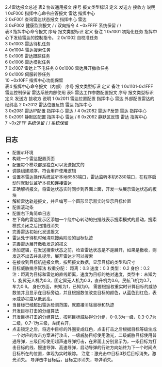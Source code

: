 2.4雷达报文总述
表2 协议通用报文
序号	报文类型标识	定义	发送方	接收方	说明
1	0xF000	指挥中心命令应答报文	雷达	指挥中心	
2	0xF001	查询雷达状态报文	指挥中心	雷达	
3	0xF002	健康监测报文	/	/	双向指令
4	~0xFFFF	系统保留	/	/	
表3 指挥中心命令报文
序号	报文类型标识	定义	备注
1	0x1001	初始化任务	指挥中心下发给雷达的控制指令。
2	0x1002	自校准任务	
3	0x1003	雷达待机任务	
4	0x1004	雷达搜索任务	
5	0x1005	雷达跟踪任务	
6	0x1006	雷达模拟任务	
7	0x1007	雷达上下电任务	
8	0x1008	雷达展开撤收任务	
9	0x1009	伺服转停任务	
10	~0x10FF	指挥中心功能保留	
表4 指挥中心命令报文（内部）
序号	报文类型标识	定义	备注
1	0x1101-0x1FFF	雷达控制保留	雷达系统内部使用
表5 雷达工作参数配置报文
序号	报文类型标识	定义	发送方	接收方	说明
1	0x2011	雷达位置配置	指挥中心	雷达	外部配置雷达的经纬高
2	0x2012	雷达位置反馈	雷达	指挥中心	
3	0x2081	雷达IP配置	指挥中心	雷达	/
4	0x2082	雷达IP反馈	雷达	指挥中心	
5	0x2091	静默区配置	指挥中心	雷达	/
6	0x2092	静默区反馈	雷达	指挥中心	
7	~0x2FFF	系统保留	/	/	系统保留

## 日志
* 配置qt环境
* 构建一个雷达配置页面
* 配置每个模块都是独立可以发送报文的
* 调换组建顺序，符合用户使用逻辑
* 设置本雷达操作系统监听本地6553端口，雷达监听本机6280端口，在程序启动时就默认监听本机和连接雷达
* 正确解析报文，将雷达状态实时同步到界面上面，开发一块展示雷达状态的板块
* 解析雷达轨迹报文，并且编写一个圆形显示器实时显示目标位置
* 配置滚动条
* 配置右下角简单日志
* 左下角的雷达显示区添加一个绕中心转动的扫描线表示搜索模式的启动，搜索模式关闭之后扫描线消失
* 完善雷达初始化发送报文
* 雷达处于待机时候清除搜索阶段的目标轨迹
* 完善雷达展开撤收发送的报文
* 添加逻辑，在发送搜索状态之前，检查雷达状态是不是展开，如果是撤收，则发送不出去并且提示，展开雷达才可以搜索
* 在接收到目标航迹报文后，按照报文数据，显示目标的类型和尺寸
* 目标威胁排序算法
权重分配：
距离：0.3
速度：0.3
类型：0.2
身份：0.2
注：距离为目标和雷达的直线距离，速度为目标的绝对速度，类型中：未知为1，旋翼无人机为0.3，固定翼无人机为0.3，直升机为0.6，民航飞机为0.7，车为0.6。
身份方面，未知为1，已知为0。
需要根据权重实时计算目标的威胁数值并且显示在目标旁边，并且根据数值改变目标的颜色，从蓝色到红色，表示威胁程度从低到高。
* 当目标已经超出雷达检测范围，就直接消除目标和轨迹
* 开发目标打击的分组算法
* 开发目标打击的分组算法，按照目标威胁得分分组，0-0.3为一级，0.3-0.7为二级，0.7-1为三级，左闭右开。
* 点击锁定之后，将选中目标的外圈变成红色，点击打击之后根据目标等级生成一个对应的攻击方案进行攻击，一级威胁目标使用激光，二级威胁目标使用普通导弹，三级目标使用超声速导弹打击，在界面上分别显示为，一条目标为打击目标的线、慢速导弹、高速导弹，启动导弹的行进方向始终为下一个时间点目标所在的位置，体现为实时跟踪。
注意：激光击中目标3秒后目标消失，激光消失。
导弹击中目标后，目标立即消失，导弹消失。